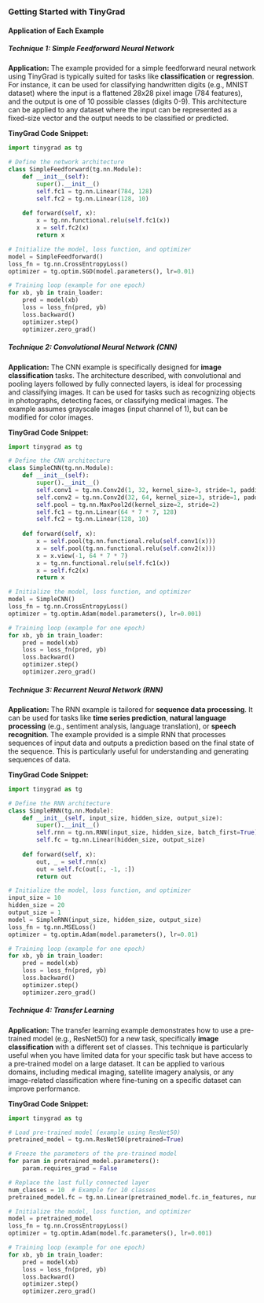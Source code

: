 ### Getting Started with TinyGrad

#### Application of Each Example

##### Technique 1: Simple Feedforward Neural Network

**Application:** The example provided for a simple feedforward neural network using TinyGrad is typically suited for tasks like **classification** or **regression**. For instance, it can be used for classifying handwritten digits (e.g., MNIST dataset) where the input is a flattened 28x28 pixel image (784 features), and the output is one of 10 possible classes (digits 0-9). This architecture can be applied to any dataset where the input can be represented as a fixed-size vector and the output needs to be classified or predicted.

**TinyGrad Code Snippet:**

```python
import tinygrad as tg

# Define the network architecture
class SimpleFeedforward(tg.nn.Module):
    def __init__(self):
        super().__init__()
        self.fc1 = tg.nn.Linear(784, 128)
        self.fc2 = tg.nn.Linear(128, 10)
    
    def forward(self, x):
        x = tg.nn.functional.relu(self.fc1(x))
        x = self.fc2(x)
        return x

# Initialize the model, loss function, and optimizer
model = SimpleFeedforward()
loss_fn = tg.nn.CrossEntropyLoss()
optimizer = tg.optim.SGD(model.parameters(), lr=0.01)

# Training loop (example for one epoch)
for xb, yb in train_loader:
    pred = model(xb)
    loss = loss_fn(pred, yb)
    loss.backward()
    optimizer.step()
    optimizer.zero_grad()
```

##### Technique 2: Convolutional Neural Network (CNN)

**Application:** The CNN example is specifically designed for **image classification** tasks. The architecture described, with convolutional and pooling layers followed by fully connected layers, is ideal for processing and classifying images. It can be used for tasks such as recognizing objects in photographs, detecting faces, or classifying medical images. The example assumes grayscale images (input channel of 1), but can be modified for color images.

**TinyGrad Code Snippet:**

```python
import tinygrad as tg

# Define the CNN architecture
class SimpleCNN(tg.nn.Module):
    def __init__(self):
        super().__init__()
        self.conv1 = tg.nn.Conv2d(1, 32, kernel_size=3, stride=1, padding=1)
        self.conv2 = tg.nn.Conv2d(32, 64, kernel_size=3, stride=1, padding=1)
        self.pool = tg.nn.MaxPool2d(kernel_size=2, stride=2)
        self.fc1 = tg.nn.Linear(64 * 7 * 7, 128)
        self.fc2 = tg.nn.Linear(128, 10)
    
    def forward(self, x):
        x = self.pool(tg.nn.functional.relu(self.conv1(x)))
        x = self.pool(tg.nn.functional.relu(self.conv2(x)))
        x = x.view(-1, 64 * 7 * 7)
        x = tg.nn.functional.relu(self.fc1(x))
        x = self.fc2(x)
        return x

# Initialize the model, loss function, and optimizer
model = SimpleCNN()
loss_fn = tg.nn.CrossEntropyLoss()
optimizer = tg.optim.Adam(model.parameters(), lr=0.001)

# Training loop (example for one epoch)
for xb, yb in train_loader:
    pred = model(xb)
    loss = loss_fn(pred, yb)
    loss.backward()
    optimizer.step()
    optimizer.zero_grad()
```

##### Technique 3: Recurrent Neural Network (RNN)

**Application:** The RNN example is tailored for **sequence data processing**. It can be used for tasks like **time series prediction**, **natural language processing** (e.g., sentiment analysis, language translation), or **speech recognition**. The example provided is a simple RNN that processes sequences of input data and outputs a prediction based on the final state of the sequence. This is particularly useful for understanding and generating sequences of data.

**TinyGrad Code Snippet:**

```python
import tinygrad as tg

# Define the RNN architecture
class SimpleRNN(tg.nn.Module):
    def __init__(self, input_size, hidden_size, output_size):
        super().__init__()
        self.rnn = tg.nn.RNN(input_size, hidden_size, batch_first=True)
        self.fc = tg.nn.Linear(hidden_size, output_size)
    
    def forward(self, x):
        out, _ = self.rnn(x)
        out = self.fc(out[:, -1, :])
        return out

# Initialize the model, loss function, and optimizer
input_size = 10
hidden_size = 20
output_size = 1
model = SimpleRNN(input_size, hidden_size, output_size)
loss_fn = tg.nn.MSELoss()
optimizer = tg.optim.Adam(model.parameters(), lr=0.01)

# Training loop (example for one epoch)
for xb, yb in train_loader:
    pred = model(xb)
    loss = loss_fn(pred, yb)
    loss.backward()
    optimizer.step()
    optimizer.zero_grad()
```

##### Technique 4: Transfer Learning

**Application:** The transfer learning example demonstrates how to use a pre-trained model (e.g., ResNet50) for a new task, specifically **image classification** with a different set of classes. This technique is particularly useful when you have limited data for your specific task but have access to a pre-trained model on a large dataset. It can be applied to various domains, including medical imaging, satellite imagery analysis, or any image-related classification where fine-tuning on a specific dataset can improve performance.

**TinyGrad Code Snippet:**

```python
import tinygrad as tg

# Load pre-trained model (example using ResNet50)
pretrained_model = tg.nn.ResNet50(pretrained=True)

# Freeze the parameters of the pre-trained model
for param in pretrained_model.parameters():
    param.requires_grad = False

# Replace the last fully connected layer
num_classes = 10  # Example for 10 classes
pretrained_model.fc = tg.nn.Linear(pretrained_model.fc.in_features, num_classes)

# Initialize the model, loss function, and optimizer
model = pretrained_model
loss_fn = tg.nn.CrossEntropyLoss()
optimizer = tg.optim.Adam(model.fc.parameters(), lr=0.001)

# Training loop (example for one epoch)
for xb, yb in train_loader:
    pred = model(xb)
    loss = loss_fn(pred, yb)
    loss.backward()
    optimizer.step()
    optimizer.zero_grad()
```

